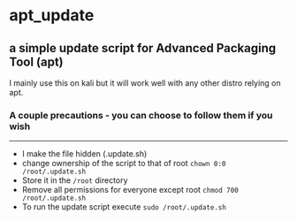 # apt_update
## a simple update script for Advanced Packaging Tool (apt)

I mainly use this on kali but it will work well with any other distro relying on apt.

### A couple precautions - you can choose to follow them if you wish
--------------------------------------------------------------------------------------------------
* I make the file hidden (.update.sh)
* change ownership of the script to that of root ```chown 0:0 /root/.update.sh```
* Store it in the ```/root``` directory 
* Remove all permissions for everyone except root ```chmod 700 /root/.update.sh```
* To run the update script execute ```sudo /root/.update.sh```
